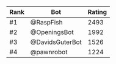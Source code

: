 Rank|Bot|Rating
---|---|---
#1|@RaspFish|2493
#2|@OpeningsBot|1992
#3|@DavidsGuterBot|1526
#4|@pawnrobot|1224
